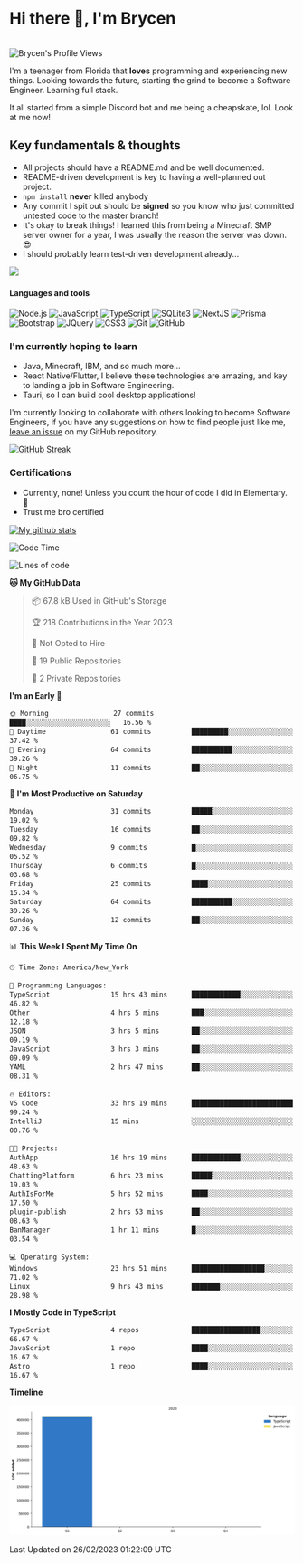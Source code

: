 # Hi there 👋, I'm Brycen

<br>
<img src="https://komarev.com/ghpvc/?username=BrycensRanch" alt="Brycen's Profile Views" />

I'm a teenager from Florida that **loves** programming and experiencing new things. Looking towards the future, starting the grind to become a Software Engineer. Learning full stack.

It all started from a simple Discord bot and me being a cheapskate, lol. Look at me now!

## Key fundamentals & thoughts

- All projects should have a README.md and be well documented.
- README-driven development is key to having a well-planned out project.
- `npm install` **never** killed anybody
- Any commit I spit out should be **signed** so you know who just committed untested code to the master branch!
- It's okay to break things! I learned this from being a Minecraft SMP server owner for a year, I was usually the reason the server was down. 😎
- I should probably learn test-driven development already...

<img src="https://res.cloudinary.com/practicaldev/image/fetch/s--OoBLh7-Q--/c_limit%2Cf_auto%2Cfl_progressive%2Cq_auto%2Cw_880/https://cdn-images-1.medium.com/max/1614/1%2A8BlqJ8lNVZzuRjAg1mZ50w.png" height="400"/>

<h4>Languages and tools</h4>
<p>
  <img src="https://img.shields.io/badge/node.js%20-%2343853D.svg?&style=for-the-badge&logo=node.js&logoColor=white" alt="Node.js" />
  <img src="https://img.shields.io/badge/javascript%20-%23323330.svg?&style=for-the-badge&logo=javascript&logoColor=%23F7DF1E" alt="JavaScript" />
  <img src="https://img.shields.io/badge/typescript%20-%23323330.svg?&style=for-the-badge&logo=typescript&logoColor=#3467eb" alt="TypeScript" />
  <img src="https://img.shields.io/badge/sqlite3%20-%23323330.svg?&style=for-the-badge&logo=sqlite&logoColor=#3467eb" alt="SQLite3" />
  <img src="https://img.shields.io/badge/Next.JS%20-%23323330.svg?&style=for-the-badge&logo=next.js&logoColor=#3467eb" alt="NextJS" />
  <img src="https://img.shields.io/badge/Prisma%20-%23323330.svg?&style=for-the-badge&logo=prisma&logoColor=#3467eb" alt="Prisma" />
  <img src="https://img.shields.io/badge/bootstrap%20-%23323330.svg?&style=for-the-badge&logo=bootstrap" alt="Bootstrap" />
  <img src="https://img.shields.io/badge/jquery%20-%23323330.svg?&style=for-the-badge&logo=jquery" alt="JQuery" />
  <img src="https://img.shields.io/badge/css3%20-%23323330.svg?&style=for-the-badge&logo=css3" alt="CSS3" />
  <img src="https://img.shields.io/badge/git%20-%23323330.svg?&style=for-the-badge&logo=git" alt="Git" />
  <img src="https://img.shields.io/badge/github%20-%23323330.svg?&style=for-the-badge&logo=github" alt="GitHub" />
</p>

### I'm currently hoping to learn

- Java, Minecraft, IBM, and so much more...
- React Native/Flutter, I believe these technologies are amazing, and key to landing a job in Software Engineering.
- Tauri, so I can build cool desktop applications!

 I'm currently looking to collaborate with others looking to become Software Engineers, if you have any suggestions on how to find people just like me, [leave an issue](https://github.com/BrycensRanch/BrycensRanch/issues/new) on my GitHub repository.
 
 <p><a href="https://git.io/streak-stats"><img src="https://streak-stats.demolab.com?user=BrycensRanch&amp;theme=dark&amp;hide_border=true&amp;fire=EB5454&amp;ring=0CEB19" alt="GitHub Streak"></a></p>


### Certifications

- Currently, none! Unless you count the hour of code I did in Elementary. 🤣
- Trust me bro certified

<a href="https://github.com/anuraghazra/github-readme-stats">
  <img align="center" src="https://github-readme-stats.anuraghazra1.vercel.app/api?username=BrycensRanch&show_icons=true&line_height=27&include_all_commits=true" alt="My github stats" />
</a>

<!--START_SECTION:waka-->
![Code Time](http://img.shields.io/badge/Code%20Time-39%20hrs%2036%20mins-blue)

![Lines of code](https://img.shields.io/badge/From%20Hello%20World%20I%27ve%20Written-409.2%20thousand%20lines%20of%20code-blue)

**🐱 My GitHub Data** 

> 📦 67.8 kB Used in GitHub's Storage 
 > 
> 🏆 218 Contributions in the Year 2023
 > 
> 🚫 Not Opted to Hire
 > 
> 📜 19 Public Repositories 
 > 
> 🔑 2 Private Repositories 
 > 
**I'm an Early 🐤** 

```text
🌞 Morning                27 commits          ████░░░░░░░░░░░░░░░░░░░░░   16.56 % 
🌆 Daytime                61 commits          █████████░░░░░░░░░░░░░░░░   37.42 % 
🌃 Evening                64 commits          ██████████░░░░░░░░░░░░░░░   39.26 % 
🌙 Night                  11 commits          ██░░░░░░░░░░░░░░░░░░░░░░░   06.75 % 
```
📅 **I'm Most Productive on Saturday** 

```text
Monday                   31 commits          █████░░░░░░░░░░░░░░░░░░░░   19.02 % 
Tuesday                  16 commits          ██░░░░░░░░░░░░░░░░░░░░░░░   09.82 % 
Wednesday                9 commits           █░░░░░░░░░░░░░░░░░░░░░░░░   05.52 % 
Thursday                 6 commits           █░░░░░░░░░░░░░░░░░░░░░░░░   03.68 % 
Friday                   25 commits          ████░░░░░░░░░░░░░░░░░░░░░   15.34 % 
Saturday                 64 commits          ██████████░░░░░░░░░░░░░░░   39.26 % 
Sunday                   12 commits          ██░░░░░░░░░░░░░░░░░░░░░░░   07.36 % 
```


📊 **This Week I Spent My Time On** 

```text
🕑︎ Time Zone: America/New_York

💬 Programming Languages: 
TypeScript               15 hrs 43 mins      ████████████░░░░░░░░░░░░░   46.82 % 
Other                    4 hrs 5 mins        ███░░░░░░░░░░░░░░░░░░░░░░   12.18 % 
JSON                     3 hrs 5 mins        ██░░░░░░░░░░░░░░░░░░░░░░░   09.19 % 
JavaScript               3 hrs 3 mins        ██░░░░░░░░░░░░░░░░░░░░░░░   09.09 % 
YAML                     2 hrs 47 mins       ██░░░░░░░░░░░░░░░░░░░░░░░   08.31 % 

🔥 Editors: 
VS Code                  33 hrs 19 mins      █████████████████████████   99.24 % 
IntelliJ                 15 mins             ░░░░░░░░░░░░░░░░░░░░░░░░░   00.76 % 

🐱‍💻 Projects: 
AuthApp                  16 hrs 19 mins      ████████████░░░░░░░░░░░░░   48.63 % 
ChattingPlatform         6 hrs 23 mins       █████░░░░░░░░░░░░░░░░░░░░   19.03 % 
AuthIsForMe              5 hrs 52 mins       ████░░░░░░░░░░░░░░░░░░░░░   17.50 % 
plugin-publish           2 hrs 53 mins       ██░░░░░░░░░░░░░░░░░░░░░░░   08.63 % 
BanManager               1 hr 11 mins        █░░░░░░░░░░░░░░░░░░░░░░░░   03.54 % 

💻 Operating System: 
Windows                  23 hrs 51 mins      ██████████████████░░░░░░░   71.02 % 
Linux                    9 hrs 43 mins       ███████░░░░░░░░░░░░░░░░░░   28.98 % 
```

**I Mostly Code in TypeScript** 

```text
TypeScript               4 repos             █████████████████░░░░░░░░   66.67 % 
JavaScript               1 repo              ████░░░░░░░░░░░░░░░░░░░░░   16.67 % 
Astro                    1 repo              ████░░░░░░░░░░░░░░░░░░░░░   16.67 % 
```



**Timeline**

![Lines of Code chart](https://raw.githubusercontent.com/BrycensRanch/BrycensRanch/main/assets/bar_graph.png)


 Last Updated on 26/02/2023 01:22:09 UTC
<!--END_SECTION:waka-->

<!--
**BrycensRanch/BrycensRanch** is a ✨ _special_ ✨ repository because its `README.md` (this file) appears on your GitHub profile.

Here are some ideas to get you started:

- 🔭 I’m currently working on ...
- 🌱 I’m currently learning ...
- 👯 I’m looking to collaborate on ...
- 🤔 I’m looking for help with ...
- 💬 Ask me about ...
- 📫 How to reach me: ...
- 😄 Pronouns: ...
- ⚡ Fun fact: ...
-->
